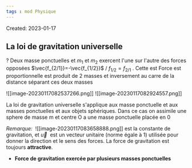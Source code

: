```yaml
---
tags : mod Physique
---
```

Created: 2023-01-17

## La loi de gravitation universelle
?
Deux masse ponctuelles et $m_1$ et $m_2$ exercent l'une sur l'autre des forces opposées $\vec{f_{2/1}}=-\vec{f_{1/2}}$ / $f_{1/2}=f_{2/1}$ . Cette est Force est proportionnelle est produit de 2 masses et inversement au carre de la distance séparant ces deux masses
<!--SR:!2023-03-01,21,230-->

![[image-20230117082537266.png]]
![[image-20230117082924557.png]]

La loi  de gravitation universelle s'applique aux masse ponctuelle et aux masses ponctuelles et aux objets sphériques. Dans ce cas on assimile une sphere de masse m et centre O a une masse ponctuelle placée en 0

*Remarque:*
 ![[image-20230117083658888.png]]
est la constante de gravitation, et $\vec{u}$  est un vecteur unitaire (norme égale à 1) utilisée pour donner la direction et le sens des forces. La force de gravitation est toujours **attractive**.

- **Force de gravitation exercée par plusieurs masses ponctuelles** 
